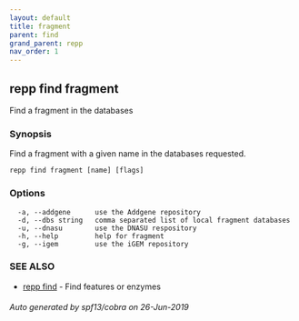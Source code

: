 ```yaml
---
layout: default
title: fragment
parent: find
grand_parent: repp
nav_order: 1
---
```

## repp find fragment

Find a fragment in the databases

### Synopsis

Find a fragment with a given name in the databases requested.

```
repp find fragment [name] [flags]
```

### Options

```
  -a, --addgene      use the Addgene repository
  -d, --dbs string   comma separated list of local fragment databases
  -u, --dnasu        use the DNASU respository
  -h, --help         help for fragment
  -g, --igem         use the iGEM repository
```

### SEE ALSO

* [repp find](repp_find)	 - Find features or enzymes

###### Auto generated by spf13/cobra on 26-Jun-2019
